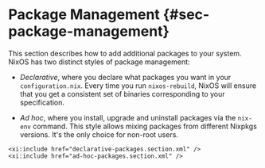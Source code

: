 # Package Management {#sec-package-management}

This section describes how to add additional packages to your system.
NixOS has two distinct styles of package management:

-   *Declarative*, where you declare what packages you want in your
    `configuration.nix`. Every time you run `nixos-rebuild`, NixOS will
    ensure that you get a consistent set of binaries corresponding to
    your specification.

-   *Ad hoc*, where you install, upgrade and uninstall packages via the
    `nix-env` command. This style allows mixing packages from different
    Nixpkgs versions. It's the only choice for non-root users.

```{=docbook}
<xi:include href="declarative-packages.section.xml" />
<xi:include href="ad-hoc-packages.section.xml" />
```
